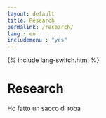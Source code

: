 ```yaml
---
layout: default
title: Research
permalink: /research/
lang : en
includemenu : "yes"
---
```

{% include lang-switch.html %}

# Research

Ho fatto un sacco di roba
